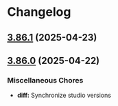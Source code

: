 # Changelog

## [3.86.1](https://github.com/sanity-io/sanity/compare/v3.86.0...v3.86.1) (2025-04-23)

## [3.86.0](https://github.com/sanity-io/sanity/compare/diff-v3.85.1...diff-v3.86.0) (2025-04-22)


### Miscellaneous Chores

* **diff:** Synchronize studio versions
